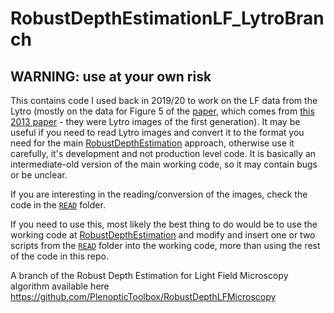 # RobustDepthEstimationLF_LytroBranch

## WARNING: use at your own risk
This contains code I used back in 2019/20 to work on the LF data from the Lytro (mostly on the data for Figure 5 of the [paper](https://www.mdpi.com/1424-8220/19/3/500/htm), which comes from [this 2013 paper](https://ieeexplore.ieee.org/abstract/document/7335501) - they were Lytro images of the first generation).
It may be useful if you need to read Lytro images and convert it to the format you need for the main [RobustDepthEstimation](https://github.com/freerafiki/RobustDepthLFMicroscopy) approach, otherwise use it carefully, it's development and not production level code. It is basically an intermediate-old version of the main working code, so it may contain bugs or be unclear. 

If you are interesting in the reading/conversion of the images, check the code in the [`READ`](https://github.com/freerafiki/RobustDepthEstimationLF_LytroBranch/tree/master/READ) folder. 

If you need to use this, most likely the best thing to do would be to use the working code at [RobustDepthEstimation](https://github.com/freerafiki/RobustDepthLFMicroscopy) and modify and insert one or two scripts from the [`READ`](https://github.com/freerafiki/RobustDepthEstimationLF_LytroBranch/tree/master/READ) folder into the working code, more than using the rest of the code in this repo. 

A branch of the Robust Depth Estimation for Light Field Microscopy algorithm available here 
https://github.com/PlenopticToolbox/RobustDepthLFMicroscopy
